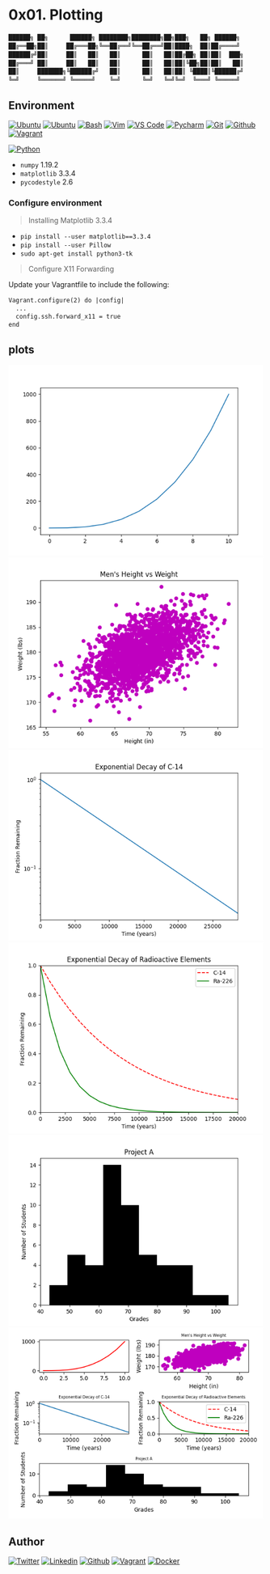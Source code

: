# 0x01. Plotting

```bash
██████╗ ██╗      ██████╗ ████████╗████████╗██╗███╗   ██╗ ██████╗
██╔══██╗██║     ██╔═══██╗╚══██╔══╝╚══██╔══╝██║████╗  ██║██╔════╝
██████╔╝██║     ██║   ██║   ██║      ██║   ██║██╔██╗ ██║██║  ███╗
██╔═══╝ ██║     ██║   ██║   ██║      ██║   ██║██║╚██╗██║██║   ██║
██║     ███████╗╚██████╔╝   ██║      ██║   ██║██║ ╚████║╚██████╔╝
╚═╝     ╚══════╝ ╚═════╝    ╚═╝      ╚═╝   ╚═╝╚═╝  ╚═══╝ ╚═════╝
```

## Environment

[![Ubuntu](https://img.shields.io/static/v1?label=&message=Ubuntu&color=E95420&logo=Ubuntu&logoColor=E95420&labelColor=2F333A)](https://ubuntu.com/)<!-- ubuntu -->
[![Ubuntu](https://img.shields.io/static/v1?label=&message=Kali%20Linux&color=557C94&logo=Kali%20Linux&logoColor=557C94&labelColor=2F333A)](https://www.kali.org/)<!-- kali linux -->
[![Bash](https://img.shields.io/static/v1?label=&message=GNU%20Bash&color=4EAA25&logo=GNU%20Bash&logoColor=4EAA25&labelColor=2F333A)](https://www.gnu.org/software/bash/)<!-- bash -->
[![Vim](https://img.shields.io/static/v1?label=&message=Vim&color=019733&logo=Vim&logoColor=019733&labelColor=2F333A)](https://www.vim.org/)<!-- vim -->
[![VS Code](https://img.shields.io/static/v1?label=&message=Visual%20Studio%20Code&color=007ACC&logo=Visual%20Studio%20Code&logoColor=007ACC&labelColor=2F333A)](https://code.visualstudio.com/)<!-- vs code -->
[![Pycharm](https://img.shields.io/static/v1?label=&message=Pycharm&color=000000&logo=pycharm&logoColor=000000&labelColor=f3f3f3)](https://www.jetbrains.com/pycharm/)<!-- pycharm -->
[![Git](https://img.shields.io/static/v1?label=&message=Git&color=F05032&logo=Git&logoColor=F05032&labelColor=2F333A)](https://git-scm.com/)<!-- git -->
[![Github](https://img.shields.io/static/v1?label=&message=GitHub&color=181717&logo=GitHub&logoColor=f2f2f2&labelColor=2F333A)](https://github.com)<!-- github -->
[![Vagrant](https://img.shields.io/static/v1?label=&message=Vagrant&color=1868F2&logo=vagrant&labelColor=2F333A)](https://app.vagrantup.com/)<!-- vagrant -->

[![Python](https://img.shields.io/static/v1?label=&message=Python&color=FFD43B&logo=python&logoColor=3776AB&labelColor=2F333A)](https://www.python.org)<!-- python-->

- `numpy` 1.19.2
- `matplotlib` 3.3.4
- `pycodestyle` 2.6

### Configure environment

> Installing Matplotlib 3.3.4

- `pip install --user matplotlib==3.3.4`
- `pip install --user Pillow`
- `sudo apt-get install python3-tk`

> Configure X11 Forwarding

Update your Vagrantfile to include the following:

```Vagrantfile
Vagrant.configure(2) do |config|
  ...
  config.ssh.forward_x11 = true
end
```

## plots

![Line graph](img/0.png)
![Scatter](img/1.png)
![Change of scale](img/2.png)
![Two is better than one](img/3.png)
![Frequency](img/4.png)
![All in One](img/5.png)

## Author
<!-- twitter -->
[![Twitter](https://img.shields.io/twitter/follow/ralex_uy?style=social)](https://twitter.com/ralex_uy) <!-- linkedin --> [![Linkedin](https://img.shields.io/badge/LinkedIn-+26K-blue?style=social&logo=linkedin)](https://www.linkedin.com/in/ronald-rivero/) <!-- github --> [![Github](https://img.shields.io/github/followers/ralexrivero?style=social)](https://github.com/ralexrivero/) <!-- vagrant --> [![Vagrant](https://img.shields.io/static/v1?label=&message=Vagrant%20Profile&color=1868F2&logo=vagrant&labelColor=2F333A)](https://app.vagrantup.com/ralexrivero) <!-- docker --> [![Docker](https://img.shields.io/static/v1?label=&message=Docker%20Profile&color=2496ED&logo=Docker&labelColor=2F333A)](https://hub.docker.com/u/ralexrivero)
